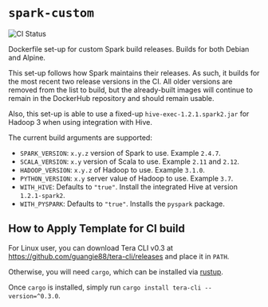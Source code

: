 # `spark-custom`

![CI Status](https://img.shields.io/github/workflow/status/dsaidgovsg/spark-custom/CI/master?label=CI&logo=github&style=for-the-badge)

Dockerfile set-up for custom Spark build releases. Builds for both Debian and
Alpine.

This set-up follows how Spark maintains their releases. As such, it builds for
the most recent two release versions in the CI. All older versions are removed
from the list to build, but the already-built images will continue to remain in
the DockerHub repository and should remain usable.

Also, this set-up is able to use a fixed-up `hive-exec-1.2.1.spark2.jar` for
Hadoop 3 when using integration with Hive.

The current build arguments are supported:

- `SPARK_VERSION`: `x.y.z` version of Spark to use. Example `2.4.7`.
- `SCALA_VERSION`: `x.y` version of Scala to use. Example `2.11` and `2.12`.
- `HADOOP_VERSION`: `x.y.z` of Hadoop to use. Example `3.1.0`.
- `PYTHON_VERSION`: `x.y` server value of Hadoop to use. Example `3.7`.
- `WITH_HIVE`: Defaults to `"true"`. Install the integrated Hive at version
  `1.2.1-spark2`.
- `WITH_PYSPARK`: Defaults to `"true"`. Installs the `pyspark` package.

## How to Apply Template for CI build

For Linux user, you can download Tera CLI v0.3 at
<https://github.com/guangie88/tera-cli/releases> and place it in `PATH`.

Otherwise, you will need `cargo`, which can be installed via
[rustup](https://rustup.rs/).

Once `cargo` is installed, simply run `cargo install tera-cli --version=^0.3.0`.

